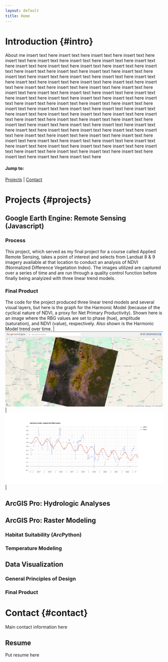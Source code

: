 ```yaml
---
layout: default
title: Home
---
```

# Introduction {#intro}
About me insert text here insert text here insert text here insert text here insert text here insert text here insert text here insert text here insert text here insert text here insert text here insert text here insert text here insert text here insert text here insert text here insert text here insert text here insert text here insert text here insert text here insert text here insert text here insert text here insert text here insert text here insert text here insert text here insert text here insert text here insert text here insert text here insert text here insert text here insert text here insert text here insert text here insert text here insert text here insert text here insert text here insert text here insert text here insert text here insert text here insert text here insert text here insert text here insert text here insert text here insert text here insert text here insert text here insert text here insert text here insert text here insert text here insert text here insert text here insert text here insert text here insert text here insert text here insert text here insert text here insert text here insert text here insert text here insert text here insert text here insert text here insert text here insert text here insert text here insert text here insert text here insert text here insert text here insert text here insert text here insert text here insert text here insert text here insert text here insert text here insert text here insert text here insert text here insert text here insert text here insert text here
#### Jump to:
[Projects](#projects) | [Contact](#contact)
# Projects {#projects}
## Google Earth Engine: Remote Sensing (Javascript)
### Process
This project, which served as my final project for a course called Applied Remote Sensing, takes a point of interest and selects from Landsat 8 & 9 imagery available at that location to conduct an analysis of NDVI (Normalized Difference Vegetation Index). The images utilized are captured over a series of time and are run through a quality control function before finally being analyized with three linear trend models.
### Final Product
The code for the project produced three linear trend models and several visual layers, but here is the graph for the Harmonic Model (because of the cyclical nature of NDVI, a proxy for Net Primary Productivity). Shown here is an image where the RBG values are set to phase (hue), amplitude (saturation), and NDVI (value), respectively. Also shown is the Harmonic Model trend over time. 
| ![Alt text](gee.png) | ![](ee-chart.png) |
## ArcGIS Pro: Hydrologic Analyses

## ArcGIS Pro: Raster Modeling
### Habitat Suitability (ArcPython)

### Temperature Modeling

## Data Visualization
### General Principles of Design

### Final Product
# Contact {#contact}
Main contact information here
## Resume
Put resume here
